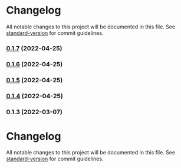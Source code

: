 # Changelog

All notable changes to this project will be documented in this file. See [standard-version](https://github.com/conventional-changelog/standard-version) for commit guidelines.

### [0.1.7](https://github.com/srclaunch/react-hooks/compare/v0.1.6...v0.1.7) (2022-04-25)

### [0.1.6](https://github.com/srclaunch/react-hooks/compare/v0.1.5...v0.1.6) (2022-04-25)

### [0.1.5](https://github.com/srclaunch/react-hooks/compare/v0.1.4...v0.1.5) (2022-04-25)

### [0.1.4](https://github.com/srclaunch/react-hooks/compare/v0.1.3...v0.1.4) (2022-04-25)

### 0.1.3 (2022-03-07)

# Changelog

All notable changes to this project will be documented in this file. See [standard-version](https://github.com/conventional-changelog/standard-version) for commit guidelines.
